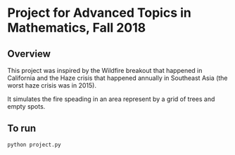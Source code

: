 # Project for Advanced Topics in Mathematics, Fall 2018
## Overview
This project was inspired by the Wildfire breakout that happened in California and the Haze crisis that happened annually in
Southeast Asia (the worst haze crisis was in 2015).

It simulates the fire speading in an area represent by a grid of trees and empty spots.

## To run
```
python project.py
```